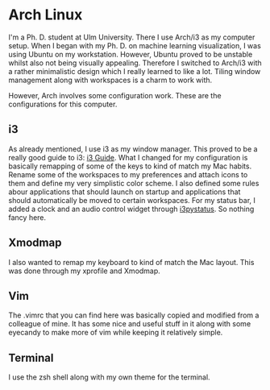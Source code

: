 # Arch Linux

I'm a Ph. D. student at Ulm University. There I use Arch/i3 as my computer setup. When I began with my Ph. D. on machine learning visualization, I was using Ubuntu on my workstation. However, Ubuntu proved to be unstable whilst also not being visually appealing. Therefore I switched to Arch/i3 with a rather minimalistic design which I really learned to like a lot. Tiling window management along with workspaces is a charm to work with.

However, Arch involves some configuration work. These are the configurations for this computer.

## i3

As already mentioned, I use i3 as my window manager. This proved to be a really good guide to i3: [i3 Guide](https://i3wm.org/docs/userguide.html). What I changed for my configuration is basically remapping of some of the keys to kind of match my Mac habits. Rename some of the workspaces to my preferences and attach icons to them and define my very simplistic color scheme. I also defined some rules abour applications that should launch on startup and applications that should automatically be moved to certain workspaces. For my status bar, I added a clock and an audio control widget through [i3pystatus](https://github.com/enkore/i3pystatus). So nothing fancy here.

## Xmodmap

I also wanted to remap my keyboard to kind of match the Mac layout. This was done through my xprofile and Xmodmap.

## Vim

The .vimrc that you can find here was basically copied and modified from a colleague of mine. It has some nice and useful stuff in it along with
some eyecandy to make more of vim while keeping it relatively simple.

## Terminal

I use the zsh shell along with my own theme for the terminal.
